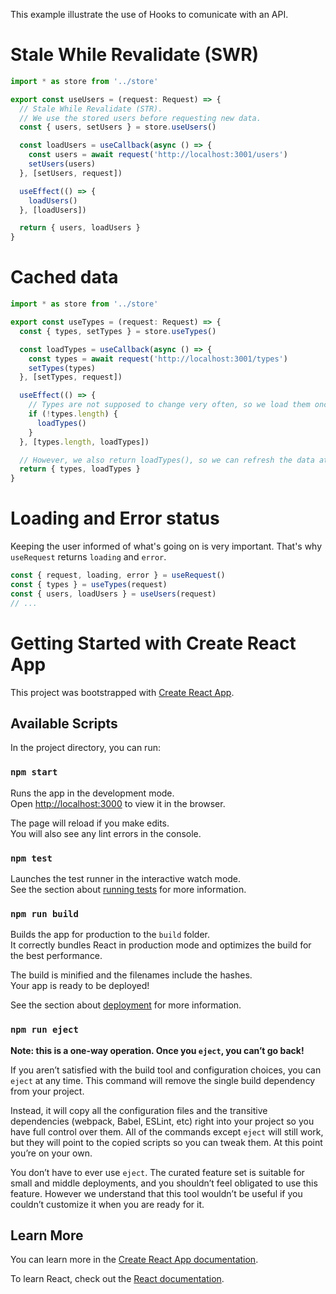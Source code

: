 This example illustrate the use of Hooks to comunicate with an API.

# Stale While Revalidate (SWR)

```ts
import * as store from '../store'

export const useUsers = (request: Request) => {
  // Stale While Revalidate (STR).
  // We use the stored users before requesting new data.
  const { users, setUsers } = store.useUsers()

  const loadUsers = useCallback(async () => {
    const users = await request('http://localhost:3001/users')
    setUsers(users)
  }, [setUsers, request])

  useEffect(() => {
    loadUsers()
  }, [loadUsers])

  return { users, loadUsers }
}
```

# Cached data
```ts
import * as store from '../store'

export const useTypes = (request: Request) => {
  const { types, setTypes } = store.useTypes()

  const loadTypes = useCallback(async () => {
    const types = await request('http://localhost:3001/types')
    setTypes(types)
  }, [setTypes, request])

  useEffect(() => {
    // Types are not supposed to change very often, so we load them once
    if (!types.length) {
      loadTypes()
    }
  }, [types.length, loadTypes])

  // However, we also return loadTypes(), so we can refresh the data at any time.
  return { types, loadTypes }
}
```

# Loading and Error status

Keeping the user informed of what's going on is very important.
That's why `useRequest` returns `loading` and `error`.

```ts
const { request, loading, error } = useRequest()
const { types } = useTypes(request)
const { users, loadUsers } = useUsers(request)
// ...
```

# Getting Started with Create React App

This project was bootstrapped with [Create React App](https://github.com/facebook/create-react-app).

## Available Scripts

In the project directory, you can run:

### `npm start`

Runs the app in the development mode.\
Open [http://localhost:3000](http://localhost:3000) to view it in the browser.

The page will reload if you make edits.\
You will also see any lint errors in the console.

### `npm test`

Launches the test runner in the interactive watch mode.\
See the section about [running tests](https://facebook.github.io/create-react-app/docs/running-tests) for more information.

### `npm run build`

Builds the app for production to the `build` folder.\
It correctly bundles React in production mode and optimizes the build for the best performance.

The build is minified and the filenames include the hashes.\
Your app is ready to be deployed!

See the section about [deployment](https://facebook.github.io/create-react-app/docs/deployment) for more information.

### `npm run eject`

**Note: this is a one-way operation. Once you `eject`, you can’t go back!**

If you aren’t satisfied with the build tool and configuration choices, you can `eject` at any time. This command will remove the single build dependency from your project.

Instead, it will copy all the configuration files and the transitive dependencies (webpack, Babel, ESLint, etc) right into your project so you have full control over them. All of the commands except `eject` will still work, but they will point to the copied scripts so you can tweak them. At this point you’re on your own.

You don’t have to ever use `eject`. The curated feature set is suitable for small and middle deployments, and you shouldn’t feel obligated to use this feature. However we understand that this tool wouldn’t be useful if you couldn’t customize it when you are ready for it.

## Learn More

You can learn more in the [Create React App documentation](https://facebook.github.io/create-react-app/docs/getting-started).

To learn React, check out the [React documentation](https://reactjs.org/).
